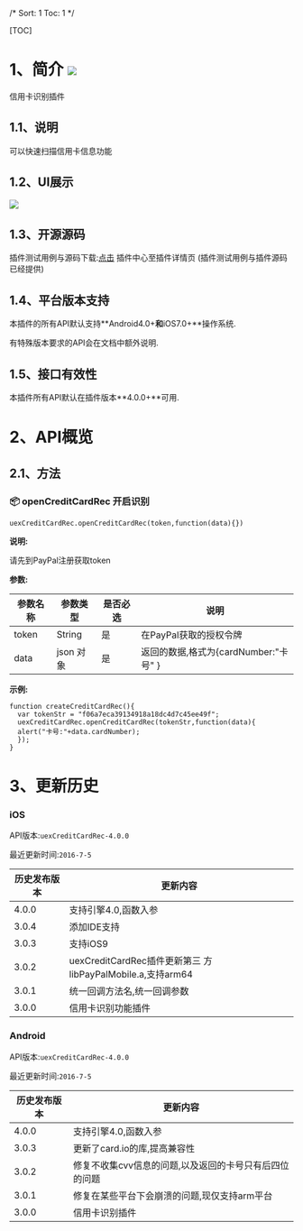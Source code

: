 /*
Sort: 1
Toc: 1
*/

[TOC]
# 1、简介 [![](http://appcan-download.oss-cn-beijing.aliyuncs.com/%E5%85%AC%E6%B5%8B%2Fgf.png)]()<ignore>
信用卡识别插件
## 1.1、说明<ignore>
可以快速扫描信用卡信息功能
## 1.2、UI展示<ignore>
 ![](http://newdocx.appcan.cn/docximg/130030c2015p6e16c.png)
## 1.3、开源源码<ignore>
插件测试用例与源码下载:[点击](http://plugin.appcan.cn/details.html?id=164_index) 插件中心至插件详情页 (插件测试用例与插件源码已经提供)
## 1.4、平台版本支持<ignore>

本插件的所有API默认支持**Android4.0+**和**iOS7.0+**操作系统.

有特殊版本要求的API会在文档中额外说明.

## 1.5、接口有效性<ignore>

本插件所有API默认在插件版本**4.0.0+**可用.
# 2、API概览<ignore>

## 2.1、方法<ignore>
### 📦 openCreditCardRec 开启识别

`uexCreditCardRec.openCreditCardRec(token,function(data){})`

**说明:**

请先到PayPal注册获取token 

**参数:**

| 参数名称  | 参数类型    | 是否必选 | 说明                          |
| ----- | ------- | ---- | --------------------------- |
| token | String  | 是    | 在PayPal获取的授权令牌              |
| data  | json 对象 | 是    | 返回的数据,格式为{cardNumber:"卡号" } |
**示例:**

```
function createCreditCardRec(){
  var tokenStr = "f06a7eca39134918a18dc4d7c45ee49f";
  uexCreditCardRec.openCreditCardRec(tokenStr,function(data){
  alert("卡号:"+data.cardNumber);
  });
}
```


# 3、更新历史<ignore>

### iOS<ignore>

API版本:`uexCreditCardRec-4.0.0`

最近更新时间:`2016-7-5`

| 历史发布版本 | 更新内容                                     |
| ------ | ---------------------------------------- |
| 4.0.0  | 支持引擎4.0,函数入参                             |
| 3.0.4  | 添加IDE支持                                  |
| 3.0.3  | 支持iOS9                                   |
| 3.0.2  | uexCreditCardRec插件更新第三 方libPayPalMobile.a,支持arm64 |
| 3.0.1  | 统一回调方法名,统一回调参数                           |
| 3.0.0  | 信用卡识别功能插件                                |

### Android<ignore>

API版本:`uexCreditCardRec-4.0.0`

最近更新时间:`2016-7-5`

| 历史发布版本 | 更新内容                          |
| ------ | ----------------------------- |
| 4.0.0  | 支持引擎4.0,函数入参                  |
| 3.0.3  | 更新了card.io的库,提高兼容性            |
| 3.0.2  | 修复不收集cvv信息的问题,以及返回的卡号只有后四位的问题 |
| 3.0.1  | 修复在某些平台下会崩溃的问题,现仅支持arm平台      |
| 3.0.0  | 信用卡识别插件                       |
